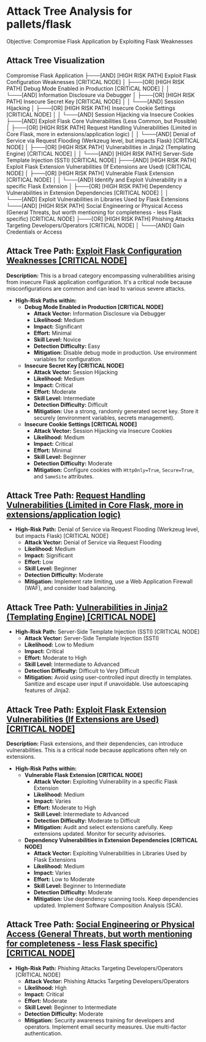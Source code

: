 # Attack Tree Analysis for pallets/flask

Objective: Compromise Flask Application by Exploiting Flask Weaknesses

## Attack Tree Visualization

Compromise Flask Application
├───[AND] [HIGH RISK PATH] Exploit Flask Configuration Weaknesses [CRITICAL NODE]
│   ├───[OR] [HIGH RISK PATH] Debug Mode Enabled in Production [CRITICAL NODE]
│   │   └───[AND] Information Disclosure via Debugger
│   ├───[OR] [HIGH RISK PATH] Insecure Secret Key [CRITICAL NODE]
│   │   └───[AND] Session Hijacking
│   ├───[OR] [HIGH RISK PATH] Insecure Cookie Settings [CRITICAL NODE]
│   │   └───[AND] Session Hijacking via Insecure Cookies
├───[AND] Exploit Flask Core Vulnerabilities (Less Common, but Possible)
│   ├───[OR] [HIGH RISK PATH] Request Handling Vulnerabilities (Limited in Core Flask, more in extensions/application logic)
│   │   └───[AND] Denial of Service via Request Flooding (Werkzeug level, but impacts Flask) [CRITICAL NODE]
│   ├───[OR] [HIGH RISK PATH] Vulnerabilities in Jinja2 (Templating Engine) [CRITICAL NODE]
│   │   └───[AND] [HIGH RISK PATH] Server-Side Template Injection (SSTI) [CRITICAL NODE]
├───[AND] [HIGH RISK PATH] Exploit Flask Extension Vulnerabilities (If Extensions are Used) [CRITICAL NODE]
│   ├───[OR] [HIGH RISK PATH] Vulnerable Flask Extension [CRITICAL NODE]
│   │   └───[AND] Identify and Exploit Vulnerability in a specific Flask Extension
│   ├───[OR] [HIGH RISK PATH] Dependency Vulnerabilities in Extension Dependencies [CRITICAL NODE]
│   │   └───[AND] Exploit Vulnerabilities in Libraries Used by Flask Extensions
└───[AND] [HIGH RISK PATH] Social Engineering or Physical Access (General Threats, but worth mentioning for completeness - less Flask specific) [CRITICAL NODE]
    ├───[OR] [HIGH RISK PATH] Phishing Attacks Targeting Developers/Operators [CRITICAL NODE]
    │   └───[AND] Gain Credentials or Access

## Attack Tree Path: [Exploit Flask Configuration Weaknesses [CRITICAL NODE]](./attack_tree_paths/exploit_flask_configuration_weaknesses__critical_node_.md)

**Description:** This is a broad category encompassing vulnerabilities arising from insecure Flask application configuration. It's a critical node because misconfigurations are common and can lead to various severe attacks.
*   **High-Risk Paths within:**
    *   **Debug Mode Enabled in Production [CRITICAL NODE]**
        *   **Attack Vector:** Information Disclosure via Debugger
        *   **Likelihood:** Medium
        *   **Impact:** Significant
        *   **Effort:** Minimal
        *   **Skill Level:** Novice
        *   **Detection Difficulty:** Easy
        *   **Mitigation:** Disable debug mode in production. Use environment variables for configuration.
    *   **Insecure Secret Key [CRITICAL NODE]**
        *   **Attack Vector:** Session Hijacking
        *   **Likelihood:** Medium
        *   **Impact:** Critical
        *   **Effort:** Moderate
        *   **Skill Level:** Intermediate
        *   **Detection Difficulty:** Difficult
        *   **Mitigation:** Use a strong, randomly generated secret key. Store it securely (environment variables, secrets management).
    *   **Insecure Cookie Settings [CRITICAL NODE]**
        *   **Attack Vector:** Session Hijacking via Insecure Cookies
        *   **Likelihood:** Medium
        *   **Impact:** Critical
        *   **Effort:** Minimal
        *   **Skill Level:** Beginner
        *   **Detection Difficulty:** Moderate
        *   **Mitigation:** Configure cookies with `HttpOnly=True`, `Secure=True`, and `SameSite` attributes.

## Attack Tree Path: [Request Handling Vulnerabilities (Limited in Core Flask, more in extensions/application logic)](./attack_tree_paths/request_handling_vulnerabilities__limited_in_core_flask__more_in_extensionsapplication_logic_.md)

*   **High-Risk Path:** Denial of Service via Request Flooding (Werkzeug level, but impacts Flask) [CRITICAL NODE]
    *   **Attack Vector:** Denial of Service via Request Flooding
    *   **Likelihood:** Medium
    *   **Impact:** Significant
    *   **Effort:** Low
    *   **Skill Level:** Beginner
    *   **Detection Difficulty:** Moderate
    *   **Mitigation:** Implement rate limiting, use a Web Application Firewall (WAF), and consider load balancing.

## Attack Tree Path: [Vulnerabilities in Jinja2 (Templating Engine) [CRITICAL NODE]](./attack_tree_paths/vulnerabilities_in_jinja2__templating_engine___critical_node_.md)

*   **High-Risk Path:** Server-Side Template Injection (SSTI) [CRITICAL NODE]
    *   **Attack Vector:** Server-Side Template Injection (SSTI)
    *   **Likelihood:** Low to Medium
    *   **Impact:** Critical
    *   **Effort:** Moderate to High
    *   **Skill Level:** Intermediate to Advanced
    *   **Detection Difficulty:** Difficult to Very Difficult
    *   **Mitigation:** Avoid using user-controlled input directly in templates. Sanitize and escape user input if unavoidable. Use autoescaping features of Jinja2.

## Attack Tree Path: [Exploit Flask Extension Vulnerabilities (If Extensions are Used) [CRITICAL NODE]](./attack_tree_paths/exploit_flask_extension_vulnerabilities__if_extensions_are_used___critical_node_.md)

**Description:** Flask extensions, and their dependencies, can introduce vulnerabilities. This is a critical node because applications often rely on extensions.
*   **High-Risk Paths within:**
    *   **Vulnerable Flask Extension [CRITICAL NODE]**
        *   **Attack Vector:** Exploiting Vulnerability in a specific Flask Extension
        *   **Likelihood:** Medium
        *   **Impact:** Varies
        *   **Effort:** Moderate to High
        *   **Skill Level:** Intermediate to Advanced
        *   **Detection Difficulty:** Moderate to Difficult
        *   **Mitigation:** Audit and select extensions carefully. Keep extensions updated. Monitor for security advisories.
    *   **Dependency Vulnerabilities in Extension Dependencies [CRITICAL NODE]**
        *   **Attack Vector:** Exploiting Vulnerabilities in Libraries Used by Flask Extensions
        *   **Likelihood:** Medium
        *   **Impact:** Varies
        *   **Effort:** Low to Moderate
        *   **Skill Level:** Beginner to Intermediate
        *   **Detection Difficulty:** Moderate
        *   **Mitigation:** Use dependency scanning tools. Keep dependencies updated. Implement Software Composition Analysis (SCA).

## Attack Tree Path: [Social Engineering or Physical Access (General Threats, but worth mentioning for completeness - less Flask specific) [CRITICAL NODE]](./attack_tree_paths/social_engineering_or_physical_access__general_threats__but_worth_mentioning_for_completeness_-_less_7a14bcb9.md)

*   **High-Risk Path:** Phishing Attacks Targeting Developers/Operators [CRITICAL NODE]
    *   **Attack Vector:** Phishing Attacks Targeting Developers/Operators
    *   **Likelihood:** High
    *   **Impact:** Critical
    *   **Effort:** Moderate
    *   **Skill Level:** Beginner to Intermediate
    *   **Detection Difficulty:** Moderate
    *   **Mitigation:** Security awareness training for developers and operators. Implement email security measures. Use multi-factor authentication.
